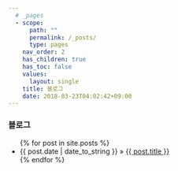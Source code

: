 ```yaml
---
  # _pages
  - scope:
      path: ""
	  permalink: /_posts/
      type: pages
	nav_order: 2
	has_children: true
	has_toc: false
    values:
      layout: single
	title: 블로그
	date: 2018-03-23T04:02:42+09:00
---
```


### 블로그

<ul class="posts">
   {% for post in site.posts %}
      <li><span>{{ post.date | date_to_string }}</span> &raquo; <a href="{{ post.url }}">{{ post.title }}</a></li>
   {% endfor %}
</ul>